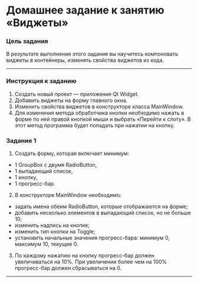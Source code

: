 # Домашнее задание к занятию «Виджеты»

### Цель задания

В результате выполнения этого задания вы научитесь компоновать виджеты в контейнеры, изменять свойства виджетов из кода.

------

### Инструкция к заданию

1. Создать новый проект — приложение Qt Widget.
2. Добавить виджеты на форму главного окна.
3. Изменить свойства виджетов в конструкторе класса MainWindow.
4. Для изменения метода обработчика кнопки необходимо нажать в форме по ней правой кнопкой мыши и выбрать «Перейти к слоту».
   В этот метод программа будет попадать при нажатии на кнопку.

### Задание 1

1. Создать форму, которая включает минимум:
* 1 GroupBox с двумя RadioButton,
* 1 выпадающий список,
* 1 кнопку,
* 1 прогресс-бар.
2. В конструкторе MainWindow необходимо:
* задать имена обеим RadioButton, которые отображаются на форме;
* добавить несколько элементов в выпадающий список, но не больше 10;
* изменить надпись на кнопке;
* изменить тип кнопки на Toggle;
* установить начальные значения прогресс-бара: минимум 0, максимум 10, текущее 0. 
3. По каждому нажатию на кнопку прогресс-бар должен увеличиваться на 10%. При увеличении более чем на 100% прогресс-бар должен сбрасываться на 0.

------